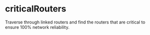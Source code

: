 # criticalRouters
Traverse through linked routers and find the routers that are critical to ensure 100% network reliability.
